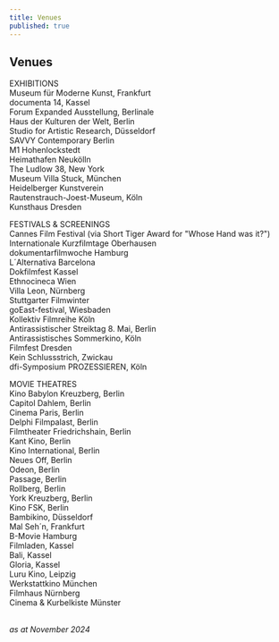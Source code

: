 ```yaml
---
title: Venues
published: true
---
```


## Venues

EXHIBITIONS<br>
Museum für Moderne Kunst, Frankfurt<br>
documenta 14, Kassel<br>
Forum Expanded Ausstellung, Berlinale<br>
Haus der Kulturen der Welt, Berlin<br>
Studio for Artistic Research, Düsseldorf<br>
SAVVY Contemporary Berlin<br>
M1 Hohenlockstedt<br>
Heimathafen Neukölln<br>
The Ludlow 38, New York<br>
Museum Villa Stuck, München<br>
Heidelberger Kunstverein <br>
Rautenstrauch-Joest-Museum, Köln<br>
Kunsthaus Dresden <br>


FESTIVALS & SCREENINGS<br>
Cannes Film Festival (via Short Tiger Award for "Whose Hand was it?")<br>
Internationale Kurzfilmtage Oberhausen<br>
dokumentarfilmwoche Hamburg<br>
L´Alternativa Barcelona<br>
Dokfilmfest Kassel<br>
Ethnocineca Wien<br>
Villa Leon, Nürnberg<br>
Stuttgarter Filmwinter<br>
goEast-festival, Wiesbaden<br>
Kollektiv Filmreihe Köln<br>
Antirassistischer Streiktag 8. Mai, Berlin<br>
Antirassistisches Sommerkino, Köln<br>
Filmfest Dresden<br>
Kein Schlussstrich, Zwickau<br>
dfi-Symposium PROZESSIEREN, Köln <br>

MOVIE THEATRES<br>
Kino Babylon Kreuzberg, Berlin<br>
Capitol Dahlem, Berlin<br>
Cinema Paris, Berlin<br>
Delphi Filmpalast, Berlin<br>
Filmtheater Friedrichshain, Berlin<br>
Kant Kino, Berlin<br>
Kino International, Berlin<br>
Neues Off, Berlin<br>
Odeon, Berlin<br>
Passage, Berlin<br>
Rollberg, Berlin<br>
York Kreuzberg, Berlin<br>
Kino FSK, Berlin<br>
Bambikino, Düsseldorf<br>
Mal Seh´n, Frankfurt<br>
B-Movie Hamburg<br>
Filmladen, Kassel<br>
Bali, Kassel<br>
Gloria, Kassel<br>
Luru Kino, Leipzig<br>
Werkstattkino München<br>
Filmhaus Nürnberg<br>
Cinema & Kurbelkiste Münster<br>



<br>*as at November 2024*
